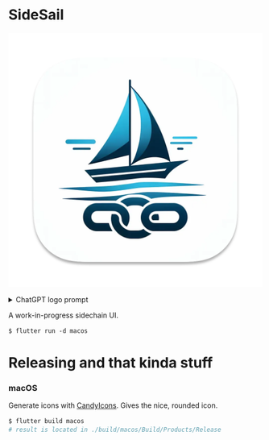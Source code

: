# SideSail

![SideSail logo](logo.png)

<details>

<summary>ChatGPT logo prompt</summary>

<hidden>
Clean logo emphasizing a sail with an embedded chain pattern. The design is minimalistic, utilizing cool blues, greys, and whites, with a slightly different shape for the sail.
</hidden>

</details>

A work-in-progress sidechain UI.

```shell
$ flutter run -d macos
```

# Releasing and that kinda stuff

### macOS

Generate icons with
[CandyIcons](https://www.candyicons.com/free-tools/app-icon-assets-generator).
Gives the nice, rounded icon.

```bash
$ flutter build macos
# result is located in ./build/macos/Build/Products/Release
```
